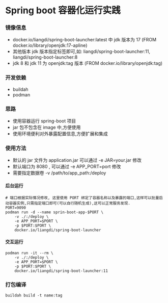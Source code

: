 # Spring boot 容器化运行实践

### 镜像信息
- docker.io/liangdi/spring-boot-launcher:latest 中 jdk 版本为 17 (FROM docker.io/library/openjdk:17-apline)
 - 其他版本 jdk 版本指定标签即可,如: liangdi/spring-boot-launcher:11, liangdi/spring-boot-launcher:8
 - jdk 8 和 jdk 11 为 openjdk:tag 版本 (FROM docker.io/library/openjdk:tag)

### 开发依赖
- buildah
- podman


### 思路
- 使用容器运行 spring-boot 项目
- jar 包不包含在 image 中,方便使用
- 使用环境便利对外暴露配置信息,方便扩展和集成

### 使用方法
- 默认的 jar 文件为 application.jar 可以通过 -e JAR=your.jar 修改
- 默认端口为 8080 , 可以通过 -e APP_PORT=port 修改
- 需要指定数据卷 -v /path/to/app_path:/deploy
  
#### 后台运行
```
# 端口根据实际情况修改, 这里使用 PORT 绑定了容器名称以及暴露的端口,这样可以批量启动容器实例,只需指定端口即可(可以自行随机生成),这可以正常服务发现.
PORT=9090
podman run -d --name sprin-boot-app-$PORT \
    -v ./:/deploy \
    -e APP_PORT=$PORT \
    -p $PORT:$PORT \
    docker.io/liangdi/spring-boot-launcher
```
#### 交互运行
```
podman run -it --rm \
    -v ./:/deploy \
    -e APP_PORT=$PORT \
    -p $PORT:$PORT \
    docker.io/liangdi/spring-boot-launcher:11 
```

### 打包编译

```
buildah build -t name:tag
```